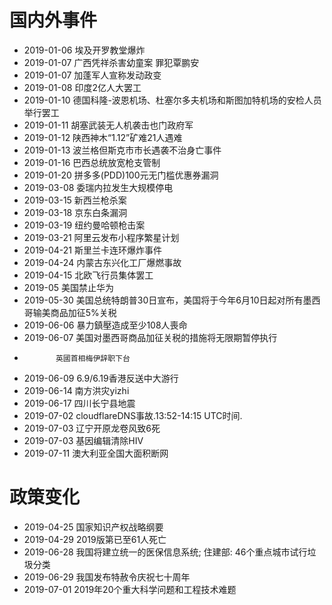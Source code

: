 # 国内外事件

- 2019-01-06 埃及开罗教堂爆炸
- 2019-01-07 广西凭祥杀害幼童案 罪犯覃鹏安
- 2019-01-07 加蓬军人宣称发动政变
- 2019-01-08 印度2亿人大罢工
- 2019-01-10 德国科隆-波恩机场、杜塞尔多夫机场和斯图加特机场的安检人员举行罢工
- 2019-01-11 胡塞武装无人机袭击也门政府军
- 2019-01-12 陕西神木“1.12”矿难21人遇难
- 2019-01-13 波兰格但斯克市市长遇袭不治身亡事件
- 2019-01-16 巴西总统放宽枪支管制
- 2019-01-20 拼多多(PDD)100元无门槛优惠券漏洞
- 2019-03-08 委瑞内拉发生大规模停电
- 2019-03-15 新西兰枪杀案
- 2019-03-18 京东白条漏洞
- 2019-03-19 纽约曼哈顿枪击案
- 2019-03-21 阿里云发布小程序繁星计划
- 2019-04-21 斯里兰卡连环爆炸事件
- 2019-04-24 内蒙古东兴化工厂爆燃事故
- 2019-04-15 北欧飞行员集体罢工
- 2019-05 美国禁止华为
- 2019-05-30 美国总统特朗普30日宣布，美国将于今年6月10日起对所有墨西哥输美商品加征5%关税
- 2019-06-06 暴力鎮壓造成至少108人喪命
- 2019-06-07 美国对墨西哥商品加征关税的措施将无限期暂停执行
-            英國首相梅伊辞职下台
- 2019-06-09 6.9/6.19香港反送中大游行
- 2019-06-14 南方洪灾yizhi
- 2019-06-17 四川长宁县地震
- 2019-07-02 cloudflareDNS事故.13:52-14:15 UTC时间.
- 2019-07-03 辽宁开原龙卷风致6死
- 2019-07-03 基因编辑清除HIV
- 2019-07-11 澳大利亚全国大面积断网

# 政策变化

- 2019-04-25 国家知识产权战略纲要
- 2019-04-29 2019版第已至61人死亡
- 2019-06-28 我国将建立统一的医保信息系统;
             住建部: 46个重点城市试行垃圾分类
- 2019-06-29 我国发布特赦令庆祝七十周年
- 2019-07-01 2019年20个重大科学问题和工程技术难题